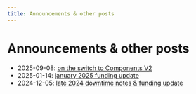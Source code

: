 ```yaml
---
title: Announcements & other posts
---
```


# Announcements & other posts

- 2025-09-08: [on the switch to Components V2](/posts/2025-09-08-components-v2/)
- 2025-01-14: [january 2025 funding update](/posts/2025-01-14-funding-update/)
- 2024-12-05: [late 2024 downtime notes & funding update](/posts/2024-12-05-downtime-notes/)
